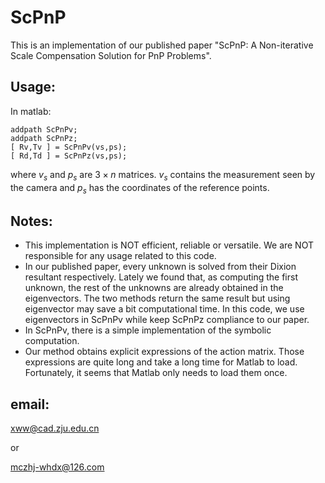 # ScPnP 

This is an implementation of our published paper "ScPnP: A Non-iterative Scale Compensation Solution for PnP Problems".



## Usage:

In matlab: 

```
addpath ScPnPv;
addpath ScPnPz;
[ Rv,Tv ] = ScPnPv(vs,ps);
[ Rd,Td ] = ScPnPz(vs,ps);
```

where $v_s$ and $p_s$  are $3\times n$ matrices. $v_s$ contains the measurement seen by the camera and $p_s$ has the coordinates of the reference points.



## Notes:

- This implementation is NOT efficient, reliable or versatile.  We are NOT responsible for any usage related to this code.
- In our published paper, every unknown is solved from their Dixion resultant respectively.  Lately we found that, as computing the first unknown,  the rest of the unknowns are already obtained in the eigenvectors. The two methods return the same result but using eigenvector may save a bit computational time. In this code, we use eigenvectors in ScPnPv while keep ScPnPz compliance to our paper.
- In ScPnPv, there is a simple implementation of the symbolic computation.
- Our method obtains explicit expressions of the action matrix. Those expressions are quite long and take a long time for Matlab to load. Fortunately, it seems that Matlab only needs to load them once.



## email: 

xww@cad.zju.edu.cn

or

mczhj-whdx@126.com